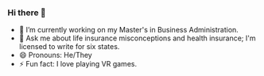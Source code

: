 ### Hi there 👋
- 🔭 I’m currently working on my Master's in Business Administration.
- 💬 Ask me about life insurance misconceptions and health insurance; I'm licensed to write for six states.
- 😄 Pronouns: He/They
- ⚡ Fun fact: I love playing VR games.

<!--
**eejaey/eejaey** is a ✨ _special_ ✨ repository because its `README.md` (this file) appears on your GitHub profile.

Here are some ideas to get you started:

- 🌱 I’m currently learning ...
- 👯 I’m looking to collaborate on ...
- 🤔 I’m looking for help with ...
- 💬 Ask me about ...
- 📫 How to reach me: ...
-->
